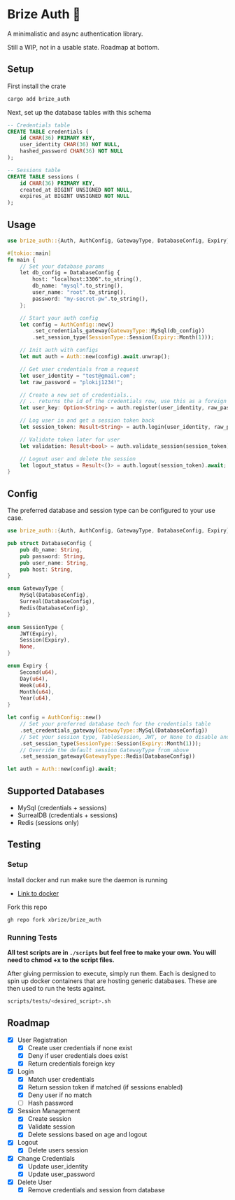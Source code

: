 # Brize Auth :construction:

A minimalistic and async authentication library.

Still a WIP, not in a usable state. Roadmap at bottom.

## Setup

First install the crate

```bash
cargo add brize_auth
```

Next, set up the database tables with this schema

```sql
-- Credentials table
CREATE TABLE credentials (
    id CHAR(36) PRIMARY KEY,
    user_identity CHAR(36) NOT NULL,
    hashed_password CHAR(36) NOT NULL
);

-- Sessions table
CREATE TABLE sessions (
    id CHAR(36) PRIMARY KEY,
    created_at BIGINT UNSIGNED NOT NULL,
    expires_at BIGINT UNSIGNED NOT NULL
);

```

## Usage

```rust
use brize_auth::{Auth, AuthConfig, GatewayType, DatabaseConfig, Expiry};

#[tokio::main]
fn main {
    // Set your database params
    let db_config = DatabaseConfig {
        host: "localhost:3306".to_string(),
        db_name: "mysql".to_string(),
        user_name: "root".to_string(),
        password: "my-secret-pw".to_string(),
    };

    // Start your auth config
    let config = AuthConfig::new()
        .set_credentials_gateway(GatewayType::MySql(db_config))
        .set_session_type(SessionType::Session(Expiry::Month(1)));

    // Init auth with configs
    let mut auth = Auth::new(config).await.unwrap();

    // Get user credentials from a request
    let user_identity = "test@gmail.com";
    let raw_password = "plokij1234!";

    // Create a new set of credentials..
    // .. returns the id of the credentials row, use this as a foreign key on your user table
    let user_key: Option<String> = auth.register(user_identity, raw_password).await;

    // Log user in and get a session token back
    let session_token: Result<String> = auth.login(user_identity, raw_password).await;

    // Validate token later for user
    let validation: Result<bool> = auth.validate_session(session_token).await;

    // Logout user and delete the session
    let logout_status = Result<()> = auth.logout(session_token).await;
}
```

## Config

The preferred database and session type can be configured to your use case.

```rust
use brize_auth::{Auth, AuthConfig, GatewayType, DatabaseConfig, Expiry};

pub struct DatabaseConfig {
    pub db_name: String,
    pub password: String,
    pub user_name: String,
    pub host: String,
}

enum GatewayType {
    MySql(DatabaseConfig),
    Surreal(DatabaseConfig),
    Redis(DatabaseConfig),
}

enum SessionType {
    JWT(Expiry),
    Session(Expiry),
    None,
}

enum Expiry {
    Second(u64),
    Day(u64),
    Week(u64),
    Month(u64),
    Year(u64),
}

let config = AuthConfig::new()
    // Set your preferred database tech for the credentials table
    .set_credentials_gateway(GatewayType::MySql(DatabaseConfig))
    // Set your session type, TableSession, JWT, or None to disable and the duration
    .set_session_type(SessionType::Session(Expiry::Month(1)));
    // Override the default session GatewayType from above
    .set_session_gateway(GatewayType::Redis(DatabaseConfig))

let auth = Auth::new(config).await;
```

## Supported Databases

- MySql (credentials + sessions)
- SurrealDB (credentials + sessions)
- Redis (sessions only)

## Testing

### Setup

Install docker and run make sure the daemon is running

- [Link to docker](https://docs.docker.com/engine/install/)

Fork this repo

```cli
gh repo fork xbrize/brize_auth
```

### Running Tests

**All test scripts are in `./scripts` but feel free to make your own. You will need to chmod +x to the script files.**

After giving permission to execute, simply run them. Each is designed to spin up docker containers that are hosting generic databases. These are then used to run the tests against.

```bash
scripts/tests/<desired_script>.sh
```

## Roadmap

- [x] User Registration
  - [x] Create user credentials if none exist
  - [x] Deny if user credentials does exist
  - [x] Return credentials foreign key
- [x] Login
  - [x] Match user credentials
  - [x] Return session token if matched (if sessions enabled)
  - [x] Deny user if no match
  - [ ] Hash password
- [x] Session Management
  - [x] Create session
  - [x] Validate session
  - [x] Delete sessions based on age and logout
- [x] Logout
  - [x] Delete users session
- [x] Change Credentials
  - [x] Update user_identity
  - [x] Update user_password
- [x] Delete User
  - [x] Remove credentials and session from database
